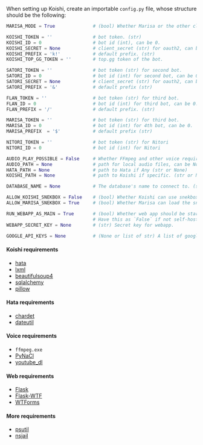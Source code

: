 When setting up Koishi, create an importable `config.py` file, whose structure should be the following:

```python
MARISA_MODE = True              # (bool) Whether Marisa or the other clients should run up.

KOISHI_TOKEN = ''               # bot token. (str)
KOISHI_ID = 0                   # bot id (int), can be 0.
KOISHI_SECRET = None            # client_secret (str) for oauth2, can be None.
KOISHI_PREFIX = 'k!'            # default prefix. (str)
KOISHI_TOP_GG_TOKEN = ''        # top.gg token of the bot.

SATORI_TOKEN = ''               # bot token (str) for second bot.
SATORI_ID = 0                   # bot id (int) for second bot, can be 0.
SATORI_SECRET = None            # client_secret (str) for oauth2, can be None.
SATORI_PREFIX = '&'             # default prefix (str)

FLAN_TOKEN = ''                 # bot token (str) for third bot.
FLAN_ID = 0                     # bot id (int) for third bot, can be 0.
FLAN_PREFIX = '/'               # default prefix. (str)

MARISA_TOKEN = ''               # bot token (str) for third bot.
MARISA_ID = 0                   # bot id (int) for 4th bot, can be 0.
MARISA_PREFIX  = '$'            # default prefix (str)

NITORI_TOKEN = ''               # bot token (str) for Nitori
NITORI_ID = 0                   # bot id (int) for Nitori

AUDIO_PLAY_POSSIBLE = False     # Whether FFmpeg and other voice requirement as satisfied
AUDIO_PATH = None               # path for local audio files, can be None
HATA_PATH = None                # path to Hata if Any (str or None)
KOISHI_PATH = None              # path to Koishi if specific. (str or None)

DATABASE_NAME = None            # The database's name to connect to. (str)

ALLOW_KOISHI_SNEKBOX = False    # (bool) Whether Koishi can use snekbox module.
ALLOW_MARISA_SNEKBOX = True     # (bool) Whether Marisa can load the snekbox module.

RUN_WEBAPP_AS_MAIN = True       # (bool) Whether web app should be started if manage.py is the local file.
                                # Have this as `False` if not self-hosting.
WEBAPP_SECRET_KEY = None        # (str) Secret key for webapp.

GOOGLE_API_KEYS = None          # (None or list of str) A list of google api keys.
```

#### Koishi requirements
- [hata](https://pypi.org/project/hata/)
- [lxml](https://pypi.org/project/lxml/)
- [beautifulsoup4](https://pypi.org/project/beautifulsoup4/)
- [sqlalchemy](https://pypi.org/project/SQLAlchemy/)
- [pillow](https://pypi.org/project/Pillow/)

#### Hata requirements
- [chardet](https://pypi.python.org/pypi/chardet)
- [dateutil](https://pypi.org/project/python-dateutil/)

#### Voice requirements
- `ffmpeg.exe`
- [PyNaCl](https://pypi.org/project/PyNaCl/)
- [youtube_dl](https://pypi.org/project/youtube_dl/)

#### Web requirements
- [Flask](https://pypi.org/project/Flask/)
- [Flask-WTF](https://pypi.org/project/Flask-WTF/)
- [WTForms](https://pypi.org/project/WTForms/)

#### More requirements
- [psutil](https://pypi.org/project/psutil/)
- [nsjail](https://github.com/google/nsjail)

